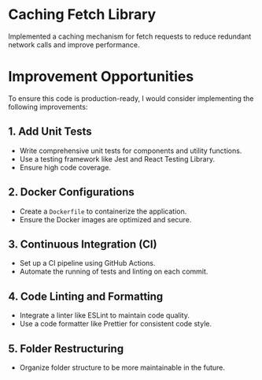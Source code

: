 # Caching Fetch Library
Implemented a caching mechanism for fetch requests to reduce redundant network calls and improve performance.

# Improvement Opportunities

To ensure this code is production-ready, I would consider implementing the following improvements:

## 1. Add Unit Tests
- Write comprehensive unit tests for components and utility functions.
- Use a testing framework like Jest and React Testing Library.
- Ensure high code coverage.

## 2. Docker Configurations
- Create a `Dockerfile` to containerize the application.
- Ensure the Docker images are optimized and secure.

## 3. Continuous Integration (CI)
- Set up a CI pipeline using GitHub Actions.
- Automate the running of tests and linting on each commit.

## 4. Code Linting and Formatting
- Integrate a linter like ESLint to maintain code quality.
- Use a code formatter like Prettier for consistent code style.

## 5. Folder Restructuring
- Organize folder structure to be more maintainable in the future.
